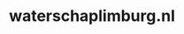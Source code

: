 ---
layout: post
title:  "waterschaplimburg.nl"
internal_url:  "/dutchgov/waterschaplimburg.nl.html"
subdomains_count: 37
all_subdomains_count: 40
urls_count: 35
ssl_rank: 0
http_rank: 50.942857142857
url_link: /data/waterschaplimburg.nl/urls.txt
all_subdomains_link: /data/waterschaplimburg.nl/all_subdomains.txt
subdomains_link: /data/waterschaplimburg.nl/subdomains.txt
categories: dutchgov
---
